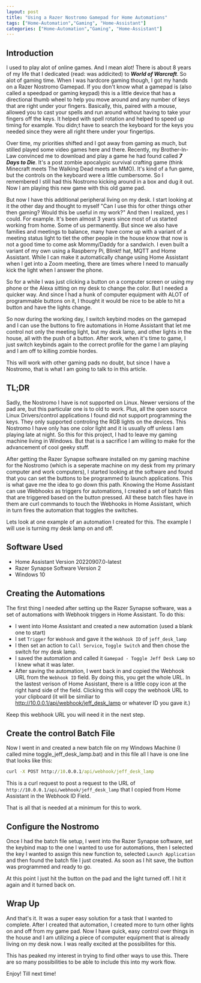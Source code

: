 ```yaml
---
layout: post
title: "Using a Razer Nostromo Gamepad for Home Automations"
tags: ["Home-Automation","Gaming", "Home-Assistant"]
categories: ["Home-Automation","Gaming", "Home-Assistant"]
---
```


## Introduction

I used to play alot of online games. And I mean alot! There is about 8 years of my life that I dedicated (read: was addicited) to ***World of Warcraft***. So alot of gaming time. When I was hardcore gaming though, I got my hands on a Razer Nostromo Gamepad. If you don't know what a gamepad is (also called a speedpad or gaming keypad) this is a little device that has a directional thumb wheel to help you move around and any number of keys that are right under your fingers. Basically, this, paired with a mouse, allowed you to cast your spells and run around without having to take your fingers off the keys. It helped with spell rotation and helped to speed up timing for example. You didn;t have to search the keyboard for the keys you needed since they were all right there under your fingertips.

Over time, my priorities shifted and I got away from gaming as much, but stilled played some video games here and there. Recently, my Brother-In-Law convinced me to download and play a game he had found called ***7 Days to Die***. It's a post zombie apocalypic survival crafting game (think Minecraft meets The Walking Dead meets an MMO). It's kind of a fun game, but the controls on the keyboard were a little cumbersome. So I remembered I still had this Nostromo kicking around in a box and dug it out. Now I am playing this new game with this old game pad.

But now I have this additional peripheral living on my desk. I start looking at it the other day and thought to myself "Can I use this for other things other then gaming? Would this be useful in my work?" And then I realized, yes I could. For example. It's been almost 3 years since most of us started working from home. Some of us permanently. But since we also have families and meetings to balance, many have come up with a variant of a meeting status light to tlet the other people in the house know that now is not a good time to come ask Mommy/Daddy for a sandwich. I even built a variant of my own using a Raspberry Pi, Blinkt! hat, MQTT and Home Assistant. While I can make it automatically change using Home Assistant when I get into a Zoom meeting, there are times where I need to manually kick the light when I answer the phone. 

So for a while I was just clicking a button on a computer screen or using my phone or the Alexa sitting on my desk to change the color. But I needed a quicker way. And since I had a hunk of computer equipment with ALOT of programmable buttons on it, I thought it would be nice to be able to hit a button and have the lights change.

So now during the working day, I switch keybind modes on the gamepad and I can use the buttons to fire automations in Home Assistant that let me control not only the meeting light, but my desk lamp, and other lights in the house, all with the push of a button. After work, when it's time to game, I just switch keybinds again to the correct profile for the game I am playing and I am off to killing zombie hordes.

This will work with other gaming pads no doubt, but since I have a Nostromo, that is what I am going to talk to in this article.

## TL;DR

Sadly, the Nostromo I have is not supported on Linux. Newer versions of the pad are, but this particular one is to old to work. Plus, all the open source Linux Drivers/control applications I found did not support programming the keys. They only supported controling the RGB lights on the devices. This Nostromo I have only has one color light and it is usually off unless I am playing late at night. So this for this project, I had to leave my gaming machine living in Windows. But that is a sacrifice I am willing to make for the advancement of cool geeky stuff.

After getting the Razer Synapse software installed on my gaming machine for the Nostromo (which is a seperate machine on my desk from my primary computer and work computers), I started looking at the software and found that you can set the buttons to be programmed to launch applications. This is what gave me the idea to go down this path. Knowing the Home Assistant can use Webhooks as triggers for automations, I created a set of batch files that are triggered based on the button pressed. All these batch files have in them are curl commands to touch the Webhooks in Home Assistant, which in turn fires the automation that toggles the switches.

Lets look at one example of an automation I created for this. The example I will use is turning my desk lamp on and off.

## Software Used

* Home Assistant Version 20220907.0-latest
* Razer Synapse Software Version 2
* Windows 10

## Creating the Automations

The first thing I needed after setting up the Razer Synapse software, was a set of automations with Webhook triggers in Home Assistant. To do this:

* I went into Home Assistant and created a new automation (used a blank one to start)
* I set ```Trigger``` for ```Webhook``` and gave it the ```Webhook ID``` of ```jeff_desk_lamp```
* I then set an action to ```Call Service```, ```Toggle Switch``` and then chose the switch for my desk lamp.
* I saved the automation and called it ```Gamepad - Toggle Jeff Desk Lamp``` so I knew what it was later.
* After saving the automation, I went back in and copied the Webhook URL from the ```Webhook ID``` field. By doing this, you get the whole URL. In the lastest verison of Home Assistant, there is a little copy icon at the right hand side of the field. Clicking this will copy the webhook URL to your clipboard (it will be similiar to http://10.0.0.1/api/webhook/jeff_desk_lamp or whatever ID you gave it.)

Keep this webhook URL you will need it in the next step.

## Create the control Batch File

Now I went in and created a new batch file on my Windows Machine (I called mine toggle_jeff_desk_lamp.bat) and in this file all I have is one line that looks like this:

```bat
curl -X POST http://10.0.0.1/api/webhook/jeff_desk_lamp
```

This is a curl request to post a request to the URL of ```http://10.0.0.1/api/webhook/jeff_desk_lamp``` that I copied from Home Assistant in the Webhook ID Field.

That is all that is needed at a minimum for this to work.

## Configure the Nostromo

Once I had the batch file setup, I went into the Razer Synapse software, set the keybind map to the one I wanted to use for automations, then I selected the key I wanted to assign this new function to, selected ```Launch Application``` and then found the batch file I just created. As soon as I hit save, the button was programmed and ready to go.

At this point I just hit the button on the pad and the light turned off. I hit it again and it turned back on.

## Wrap Up

And that's it. It was a super easy solution for a task that I wanted to complete. After I created that automation, I created more to turn other lights on and off from my game pad. Now I have quick, easy control over things in the house and I am utilizing a piece of computer equipment that is already living on my desk now. I was really excited at the possibilites for this.

This has peaked my interest in trying to find other ways to use this. There are so many possibilities to be able to include this into my work flow. 

Enjoy! Till next time!